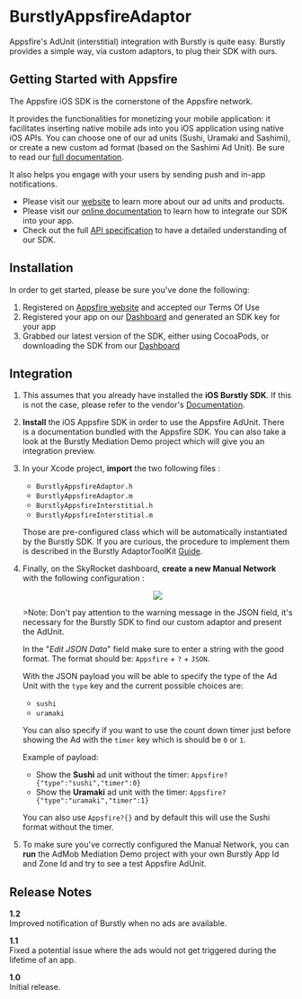 BurstlyAppsfireAdaptor
=======================
Appsfire's AdUnit (interstitial) integration with Burstly is quite easy. Burstly provides a simple way, via custom adaptors, to plug their SDK with ours.

## Getting Started with Appsfire
The Appsfire iOS SDK is the cornerstone of the Appsfire network.

It provides the functionalities for monetizing your mobile application: it facilitates inserting native mobile ads into you iOS application using native iOS APIs. You can choose one of our ad units (Sushi, Uramaki and Sashimi), or create a new custom ad format (based on the Sashimi Ad Unit). Be sure to read our [full documentation](http://docs.appsfire.com/sdk/ios/integration-reference/Introduction).

It also helps you engage with your users by sending push and in-app notifications.

- Please visit our [website](http://appsfire.com) to learn more about our ad units and products.<br />
- Please visit our [online documentation](http://docs.appsfire.com/sdk/ios/integration-reference/Introduction) to learn how to integrate our SDK into your app.<br />
- Check out the full [API specification](http://docs.appsfire.com/sdk/ios/api-reference/) to have a detailed understanding of our SDK.

## Installation

In order to get started, please be sure you've done the following:

1. Registered on [Appsfire website](http://www.appsfire.com/) and accepted our Terms Of Use
2. Registered your app on our [Dashboard](http://dashboard.appsfire.com/) and generated an SDK key for your app
3. Grabbed our latest version of the SDK, either using CocoaPods, or downloading the SDK from our [Dashboard](http://dashboard.appsfire.com/app/doc)

## Integration
1. This assumes that you already have installed the **iOS Burstly SDK**. If this is not the case, please refer to the vendor's [Documentation](http://quickstart.burstly.com/ios-guide).

1. **Install** the iOS Appsfire SDK in order to use the Appsfire AdUnit. There is a documentation bundled with the Appsfire SDK. You can also take a look at the Burstly Mediation Demo project which will give you an integration preview.

1. In your Xcode project, **import** the two following files :
    - `BurstlyAppsfireAdaptor.h`
    - `BurstlyAppsfireAdaptor.m`
    - `BurstlyAppsfireInterstitial.h`
    - `BurstlyAppsfireInterstitial.m`

    Those are pre-configured class which will be automatically instantiated by the Burstly SDK. If you are curious, the procedure to implement them is described in the Burstly AdaptorToolKit [Guide](https://github.com/burstly/AdaptorToolKit/tree/master/iOS).

1. Finally, on the SkyRocket dashboard, **create a new Manual Network** with the following configuration :
    <p align="center"><img src="readme-assets/burstly-manual-network.png"/></p>
    >Note: Don't pay attention to the warning message in the JSON field, it's necessary for the Burstly SDK to find our custom adaptor and present the AdUnit.

	In the "*Edit JSON Data*" field make sure to enter a string with the good format. The format should be: `Appsfire` + `?` + `JSON`.

    With the JSON payload you will be able to specify the type of the Ad Unit with the `type` key and the current possible choices are:  
    - `sushi`  
    - `uramaki`

    You can also specify if you want to use the count down timer just before showing the Ad with the `timer` key which is should be `0` or `1`.

    Example of payload:  
    - Show the **Sushi** ad unit without the timer: `Appsfire?{"type":"sushi","timer":0}`  
    - Show the **Uramaki** ad unit with the timer: `Appsfire?{"type":"uramaki","timer":1}`

    You can also use `Appsfire?{}` and by default this will use the Sushi format without the timer.

1. To make sure you've correctly configured the Manual Network, you can **run** the AdMob Mediation Demo project with your own Burstly App Id and Zone Id and try to see a test Appsfire AdUnit.

## Release Notes

**1.2**  
Improved notification of Burstly when no ads are available.

**1.1**  
Fixed a potential issue where the ads would not get triggered during the lifetime of an app.

**1.0**  
Initial release.
